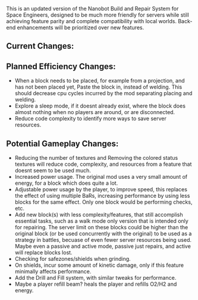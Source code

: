 This is an updated version of the Nanobot Build and Repair System for Space Engineers, designed to be much more friendly for servers while still achieving feature parity and complete compatibility with local worlds. Back-end enhancements will be prioritized over new features.

## Current Changes:

## Planned Efficiency Changes:
+ When a block needs to be placed, for example from a projection, and has not been placed yet, Paste the block in, instead of welding. This should decrease cpu cycles incurred by the mod separating placing and welding.
+ Explore a sleep mode, if it doesnt already exist, where the block does almost nothing when no players are around, or are disconnected.
+ Reduce code complexity to identify more ways to save server resources.


## Potential Gameplay Changes:
+ Reducing the number of textures and Removing the colored status textures will reduce code, complexity, and resources from a feature that doesnt seem to be used much.
+ Increased power usage. The original mod uses a very small amount of energy, for a block which does quite a lot.
+ Adjustable power usage by the player, to improve speed, this replaces the effect of using multiple BaRs, increasing performance by using less blocks for the same effect. Only one block would be performing checks, etc.
+ Add new block(s) with less complexity/features, that still accomplish essential tasks, such as a walk mode only version that is intended only for repairing. The server limit on these blocks could be higher than the original block (or be used concurrently with the original) to be used as a strategy in battles, becuase of even fewer server resources being used. Maybe even a passive and active mode, passive just repairs, and active will replace blocks lost.
+ Checking for safezones/shields when grinding.
+ On shields, incur some amount of kinetic damage, only if this feature minimally affects performance.
+ Add the Drill and Fill system, with similar tweaks for performance.
+ Maybe a player refill beam? heals the player and refills O2/H2 and energy.